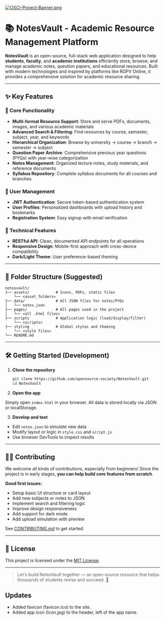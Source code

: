 [![OSCI-Project-Banner.png](https://i.postimg.cc/76mJvBmF/OSCI-Project-Banner.png)](https://postimg.cc/8JfzMb84)

# 📚 NotesVault - Academic Resource Management Platform

**NotesVault** is an open-source, full-stack web application designed to help **students**, **faculty**, and **academic institutions** efficiently store, browse, and manage academic notes, question papers, and educational resources. Built with modern technologies and inspired by platforms like RGPV Online, it provides a comprehensive solution for academic resource sharing.

---

## ✨ Key Features

### 📖 Core Functionality

- **Multi-format Resource Support**: Store and serve PDFs, documents, images, and various academic materials
- **Advanced Search & Filtering**: Find resources by course, semester, subject, year, and keywords
- **Hierarchical Organization**: Browse by university → course → branch → semester → subject
- **Question Paper Archive**: Comprehensive previous year questions (PYQs) with year-wise categorization
- **Notes Management**: Organized lecture notes, study materials, and reference documents
- **Syllabus Repository**: Complete syllabus documents for all courses and branches

### 👥 User Management

- **JWT Authentication**: Secure token-based authentication system
- **User Profiles**: Personalized dashboards with upload history and bookmarks
- **Registration System**: Easy signup with email verification

### 🔧 Technical Features

- **RESTful API**: Clean, documented API endpoints for all operations
- **Responsive Design**: Mobile-first approach with cross-device compatibility
- **Dark/Light Theme**: User preference-based theming

---


## 📁 Folder Structure (Suggested)

```
notesvault/
├── assets/            # Icons, PDFs, static files
    └── <asset_folders>
├── data/              # All JSON files for notes/PYQs
│   └── notes.json
├── pages/             # All pages used in the project
│   └── <all .html files>
├── scripts            # Application logic (load/display/filter)
    └── <scripts>
├── styling            # Global styles and theming
    └── <style files>
└── README.md
```

---

## 🛠️ Getting Started (Development)

1. **Clone the repository**

    ```bash
    git clone https://github.com/opensource-society/NotesVault.git
    cd NotesVault
    ```

2. **Open the app**

Simply open `index.html` in your browser. All data is stored locally via JSON or localStorage.

3. **Develop and test**

- Edit `notes.json` to simulate new data
- Modify layout or logic in `style.css` and `script.js`
- Use browser DevTools to inspect results

---

## 🧑‍💻 Contributing

We welcome all kinds of contributions, especially from beginners! Since the project is in early stages, **you can help build core features from scratch**.

**Good first issues:**

- Setup basic UI structure or card layout
- Add new subjects or notes to JSON
- Implement search and filtering logic
- Improve design responsiveness
- Add support for dark mode
- Add upload simulation with preview

See [CONTRIBUTING.md](CONTRIBUTING.md) to get started.

---

## 📄 License

This project is licensed under the [MIT License](LICENSE).

---

> Let's build NotesVault together — an open-source resource that helps thousands of students revise and succeed. 🚀

## Updates
- Added favicon (favicon.ico) to the site.
- Added app icon (Icon.jpg) to the header, left of the app name.
